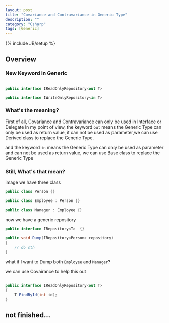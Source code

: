 ```yaml
---
layout: post
title: "Covariance and Contravariance in Generic Type"
description: ""
category: "Csharp"
tags: [Generic]
---
```

{% include JB/setup %}

## Overview

### New Keyword in Generic
```csharp

public interface IReadOnlyRepository<out T>

public interface IWriteOnlyRepository<in T>

```

### What's the meaning?

First of all, Covariance and Contravariance can only be used in Interface or Delegate
In my point of view, the keyword `out` means the Generic Type can only be used as return value, it can not be used as parameter,we can use Derived class to replace the Generic Type.

and the keyword `in` means the Generic Type can only be used as parameter and can not be used as return value, we can use Base class to replace the Generic Type

### Still, What's that mean?
image we have three class
```csharp
public class Person {}

public class Employee : Person {}

public class Manager : Employee {}
```

now we have a generic repository
```csharp
public interface IRepository<T>  {}

public void Dump(IRepository<Person> repository)
{
    // do sth
}
```

what if I want to Dump both `Employee` and `Manager`?

we can use Covairance to help this out
```csharp

public interface IReadOnlyRepository<out T>
{
    T FindById(int id);
}
```

## not finished...
